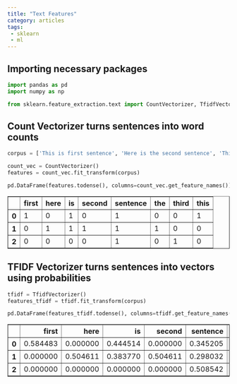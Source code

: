 ```yaml
---
title: "Text Features"
category: articles
tags:
 - sklearn
 - ml
---
```


## Importing necessary packages

```python
import pandas as pd
import numpy as np

from sklearn.feature_extraction.text import CountVectorizer, TfidfVectorizer
```

## Count Vectorizer turns sentences into word counts


```python
corpus = ['This is first sentence', 'Here is the second sentence', 'Third sentence']
```


```python
count_vec = CountVectorizer()
features = count_vec.fit_transform(corpus)
```


```python
pd.DataFrame(features.todense(), columns=count_vec.get_feature_names())
```




<div>
<style scoped>
    .dataframe tbody tr th:only-of-type {
        vertical-align: middle;
    }

    .dataframe tbody tr th {
        vertical-align: top;
    }

    .dataframe thead th {
        text-align: right;
    }
</style>
<table border="1" class="dataframe">
  <thead>
    <tr style="text-align: right;">
      <th></th>
      <th>first</th>
      <th>here</th>
      <th>is</th>
      <th>second</th>
      <th>sentence</th>
      <th>the</th>
      <th>third</th>
      <th>this</th>
    </tr>
  </thead>
  <tbody>
    <tr>
      <th>0</th>
      <td>1</td>
      <td>0</td>
      <td>1</td>
      <td>0</td>
      <td>1</td>
      <td>0</td>
      <td>0</td>
      <td>1</td>
    </tr>
    <tr>
      <th>1</th>
      <td>0</td>
      <td>1</td>
      <td>1</td>
      <td>1</td>
      <td>1</td>
      <td>1</td>
      <td>0</td>
      <td>0</td>
    </tr>
    <tr>
      <th>2</th>
      <td>0</td>
      <td>0</td>
      <td>0</td>
      <td>0</td>
      <td>1</td>
      <td>0</td>
      <td>1</td>
      <td>0</td>
    </tr>
  </tbody>
</table>
</div>



## TFIDF Vectorizer turns sentences into vectors using probabilities


```python
tfidf = TfidfVectorizer()
features_tfidf = tfidf.fit_transform(corpus)
```


```python
pd.DataFrame(features_tfidf.todense(), columns=tfidf.get_feature_names())
```




<div>
<style scoped>
    .dataframe tbody tr th:only-of-type {
        vertical-align: middle;
    }

    .dataframe tbody tr th {
        vertical-align: top;
    }

    .dataframe thead th {
        text-align: right;
    }
</style>
<table border="1" class="dataframe">
  <thead>
    <tr style="text-align: right;">
      <th></th>
      <th>first</th>
      <th>here</th>
      <th>is</th>
      <th>second</th>
      <th>sentence</th>
      <th>the</th>
      <th>third</th>
      <th>this</th>
    </tr>
  </thead>
  <tbody>
    <tr>
      <th>0</th>
      <td>0.584483</td>
      <td>0.000000</td>
      <td>0.444514</td>
      <td>0.000000</td>
      <td>0.345205</td>
      <td>0.000000</td>
      <td>0.000000</td>
      <td>0.584483</td>
    </tr>
    <tr>
      <th>1</th>
      <td>0.000000</td>
      <td>0.504611</td>
      <td>0.383770</td>
      <td>0.504611</td>
      <td>0.298032</td>
      <td>0.504611</td>
      <td>0.000000</td>
      <td>0.000000</td>
    </tr>
    <tr>
      <th>2</th>
      <td>0.000000</td>
      <td>0.000000</td>
      <td>0.000000</td>
      <td>0.000000</td>
      <td>0.508542</td>
      <td>0.000000</td>
      <td>0.861037</td>
      <td>0.000000</td>
    </tr>
  </tbody>
</table>
</div>